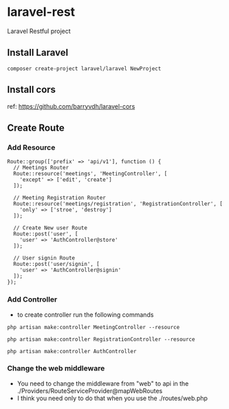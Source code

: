 # laravel-rest
Laravel Restful project

## Install Laravel
```
composer create-project laravel/laravel NewProject
```
## Install cors
ref: https://github.com/barryvdh/laravel-cors


## Create Route

### Add Resource
```
Route::group(['prefix' => 'api/v1'], function () {
  // Meetings Router
  Route::resource('meetings', 'MeetingController', [
    'except' => ['edit', 'create']
  ]);

  // Meeting Registration Router
  Route::resource('meetings/registration', 'RegistrationController', [
    'only' => ['stroe', 'destroy']
  ]);

  // Create New user Route
  Route::post('user', [
    'user' => 'AuthController@store'
  ]);

  // User signin Route
  Route::post('user/signin', [
    'user' => 'AuthController@signin'
  ]);
});

```

### Add Controller
 * to create controller run the following commands

 ```
 php artisan make:controller MeetingController --resource
 ```

 ```
 php artisan make:controller RegistrationController --resource
 ```

 ```
 php artisan make:controller AuthController
 ```


### Change the web middleware
* You need to change the middleware from "web" to api in the ./Providers/RouteServiceProvider@mapWebRoutes
* I think you need only to do that when you use the ./routes/web.php
